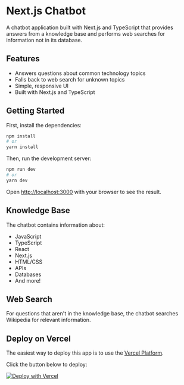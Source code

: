 # Next.js Chatbot

A chatbot application built with Next.js and TypeScript that provides answers from a knowledge base and performs web searches for information not in its database.

## Features

- Answers questions about common technology topics
- Falls back to web search for unknown topics
- Simple, responsive UI
- Built with Next.js and TypeScript

## Getting Started

First, install the dependencies:

```bash
npm install
# or
yarn install
```

Then, run the development server:

```bash
npm run dev
# or
yarn dev
```

Open [http://localhost:3000](http://localhost:3000) with your browser to see the result.

## Knowledge Base

The chatbot contains information about:
- JavaScript
- TypeScript
- React
- Next.js
- HTML/CSS
- APIs
- Databases
- And more!

## Web Search

For questions that aren't in the knowledge base, the chatbot searches Wikipedia for relevant information.

## Deploy on Vercel

The easiest way to deploy this app is to use the [Vercel Platform](https://vercel.com/new).

Click the button below to deploy:

[![Deploy with Vercel](https://vercel.com/button)](https://vercel.com/new/clone?repository-url=https%3A%2F%2Fgithub.com%2Fyourusername%2Fchatbot)
